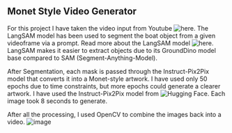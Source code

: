 ## Monet Style Video Generator

For this project I have taken the video input from Youtube ![here](https://www.youtube.com/watch?v=yrlWYXEoqkM).
The LangSAM model has been used to segment the boat object from a given videoframe via a prompt. Read more about the LangSAM model ![here](https://github.com/luca-medeiros/lang-segment-anything). 
LangSAM makes it easier to extract objects due to its GroundDino model base compared to SAM (Segment-Anything-Model). 

After Segmentation, each mask is passed through the Instruct-Pix2Pix model that converts it into a Monet-style artwork. I have used only 50 epochs due to time constraints, but more epochs could generate a clearer artwork.
I have used the Instruct-Pix2Pix model from ![Hugging Face](https://huggingface.co/timbrooks/instruct-pix2pix). Each image took 8 seconds to generate.

After all the processing, I used OpenCV to combine the images back into a video.
![image](https://github.com/DebaratiD/MonetVideoGenerator/assets/37064721/31baf7c0-47bd-4f27-9561-0c4b9f4d0ed9)


